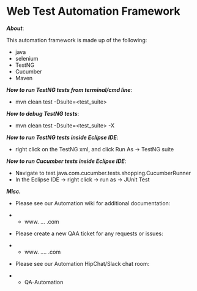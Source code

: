 Web Test Automation Framework
==========


***About***:

This automation framework is made up of the following:
- java
- selenium
- TestNG
- Cucumber
- Maven



***How to run TestNG tests from terminal/cmd line***:
-  mvn clean test -Dsuite=<test_suite>
 

***How to debug TestNG tests***:
- mvn clean test -Dsuite=<test_suite> -X
 
***How to run TestNG tests inside Eclipse IDE***:
- right click on the TestNG xml, and click Run As -> TestNG suite 
 
 
***How to run Cucumber tests inside Eclipse IDE***:
- Navigate to test.java.com.cucumber.tests.shopping.CucumberRunner
- In the Eclipse IDE -> right click -> run as -> JUnit Test
 
 
 
***Misc.***
- Please see our Automation wiki for additional documentation:
 - - www. ... .com


- Please create a new QAA ticket for any requests or issues:
 - - www. .... .com

- Please see our Automation HipChat/Slack chat room:
 - - QA-Automation

